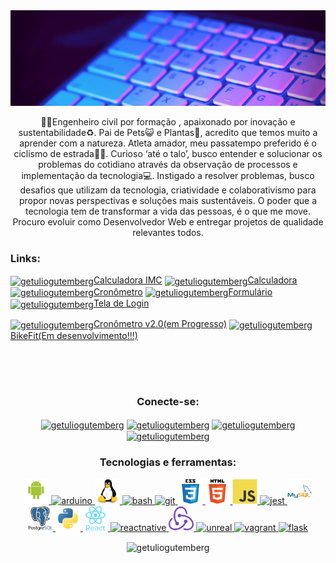 <img src="https://github.com/getuliogutemberg/getuliogutemberg/blob/main/GetulioBannerAnimado.gif">

<p align="center">👷‍♂️Engenheiro civil por formação , apaixonado por inovação e sustentabilidade♻. 
Pai de Pets😺 e Plantas🌻, acredito que temos muito a aprender com a natureza. 
Atleta amador, meu passatempo preferido é o ciclismo de estrada🚴‍♂️.
Curioso ‘até o talo’, busco entender e solucionar os problemas do cotidiano através da observação de processos e implementação da tecnologia💻.
Instigado a resolver problemas, busco desafios que utilizam da tecnologia, criatividade e colaborativismo para propor novas perspectivas e soluções mais sustentáveis. O poder que a tecnologia tem de transformar a vida das pessoas, é o que me move. 
Procuro evoluir como Desenvolvedor Web e entregar projetos de qualidade relevantes todos.</p>

<h3 align="left">Links:</h3>

<p align="left">
  <a href="https://getuliogutemberg.github.io/CalculadoraIMC/" target="_blank"><img align="center" src="https://pt.calcuworld.com/wp-content/uploads/sites/6/2019/07/imc-.png" alt="getuliogutemberg" height="40" width="40" />Calculadora IMC</a> 
<a href="https://getuliogutemberg.github.io/calculadora/" target="_blank"><img align="center" src="https://icons.veryicon.com/png/Application/Sevenesque%20(iOS%207%20inspired)/Calculator.png" alt="getuliogutemberg" height="40" width="40" />Calculadora</a>
<a href="https://getuliogutemberg.github.io/cronometro/" target="_blank"><img align="center" src="https://images.vexels.com/media/users/3/153924/isolated/preview/4591355da4c62844fda2328fa8c2f200-stopwatch-colored-stroke-icon-sport-icons-by-vexels.png" alt="getuliogutemberg" height="40" width="40" />Cronômetro</a>
<a href="https://getuliogutemberg.github.io/formularioClientes/" target="_blank"><img align="center" src="https://iconape.com/wp-content/png_logo_vector/google-forms.png" alt="getuliogutemberg" height="40" width="40" />Formulário</a>
<a href="https://getuliogutemberg.github.io/telaLogin/" target="_blank"><img align="center" src="https://images.vexels.com/media/users/3/135247/isolated/preview/e70a6296c2a79dc7a56ab05b103f38e8-user-sign-with-background-by-vexels.png" alt="getuliogutemberg" height="40" width="40" />Tela de Login</a>
  
  <a href="https://getuliogutemberg.github.io/cronometroV2.0/" target="_blank"><img align="center" src="https://icons.iconarchive.com/icons/thesquid.ink/free-flat-sample/1024/apple-watch-blue-icon.png" alt="getuliogutemberg" height="40" width="40" />Cronômetro v2.0(em Progresso)</a>
<a href="#" target="_blank"><img align="center" src="https://icons-for-free.com/iconfiles/png/512/bike+biker+icon-1320087270520744410.png" alt="getuliogutemberg" height="40" width="40" />BikeFit(Em desenvolvimento!!!)</a>

</p>


<br><br><br>
<h3 align="center">Conecte-se:</h3>

<p align="center">
<a href="https://instagram.com/getuliogutemberg" target="_blank"><img align="center" src="https://raw.githubusercontent.com/rahuldkjain/github-profile-readme-generator/master/src/images/icons/Social/instagram.svg" alt="getuliogutemberg" height="40" width="40" /></a>     <a href="mailto:getulio.dev@gmail.com" target="blank"><img align="center" src="https://cdn.worldvectorlogo.com/logos/official-gmail-icon-2020-.svg" alt="getuliogutemberg" height="40" width="40" /></a>     <a href="https://www.linkedin.com/in/getuliogutemberg/" target="blank"><img align="center" src="https://cdn.worldvectorlogo.com/logos/linkedin-icon-2.svg" alt="getuliogutemberg" height="30" width="40" /></a>      <a href="https://api.whatsapp.com/send?phone=5581982777891" target="blank"><img align="center" src="https://igrejadejacarepagua.com/wp-content/uploads/2018/08/wa.png" alt="getuliogutemberg" height="40" width="40" /></a>
</p>


<h3 align="center">Tecnologias e ferramentas:</h3>
<p align="center"> <a href="https://developer.android.com" target="_blank"> <img src="https://raw.githubusercontent.com/devicons/devicon/master/icons/android/android-original-wordmark.svg" alt="android" width="40" height="40"/> </a> <a href="https://www.arduino.cc/" target="_blank"> <img src="https://cdn.worldvectorlogo.com/logos/arduino-1.svg" alt="arduino" width="40" height="40"/> </a> <a href="https://www.linux.org/" target="_blank"> <img src="https://raw.githubusercontent.com/devicons/devicon/master/icons/linux/linux-original.svg" alt="linux" width="40" height="40"/> </a> <a href="https://www.gnu.org/software/bash/" target="_blank"> <img src="https://www.vectorlogo.zone/logos/gnu_bash/gnu_bash-icon.svg" alt="bash" width="40" height="40"/> </a>   <a href="https://git-scm.com/" target="_blank"> <img src="https://www.vectorlogo.zone/logos/git-scm/git-scm-icon.svg" alt="git" width="40" height="40"/> </a> <a href="https://www.w3schools.com/css/" target="_blank"> <img src="https://raw.githubusercontent.com/devicons/devicon/master/icons/css3/css3-original-wordmark.svg" alt="css3" width="40" height="40"/> </a> <a href="https://www.w3.org/html/" target="_blank"> <img src="https://raw.githubusercontent.com/devicons/devicon/master/icons/html5/html5-original-wordmark.svg" alt="html5" width="40" height="40"/> </a> <a href="https://developer.mozilla.org/en-US/docs/Web/JavaScript" target="_blank"> <img src="https://raw.githubusercontent.com/devicons/devicon/master/icons/javascript/javascript-original.svg" alt="javascript" width="40" height="40"/> </a> <a href="https://jestjs.io" target="_blank"> <img src="https://www.vectorlogo.zone/logos/jestjsio/jestjsio-icon.svg" alt="jest" width="40" height="40"/> </a>  <a href="https://www.mysql.com/" target="_blank"> <img src="https://raw.githubusercontent.com/devicons/devicon/master/icons/mysql/mysql-original-wordmark.svg" alt="mysql" width="40" height="40"/> </a> <a href="https://www.postgresql.org" target="_blank"> <img src="https://raw.githubusercontent.com/devicons/devicon/master/icons/postgresql/postgresql-original-wordmark.svg" alt="postgresql" width="40" height="40"/> </a> <a href="https://www.python.org" target="_blank"> <img src="https://raw.githubusercontent.com/devicons/devicon/master/icons/python/python-original.svg" alt="python" width="40" height="40"/> </a> <a href="https://reactjs.org/" target="_blank"> <img src="https://raw.githubusercontent.com/devicons/devicon/master/icons/react/react-original-wordmark.svg" alt="react" width="40" height="40"/> </a> <a href="https://reactnative.dev/" target="_blank"> <img src="https://reactnative.dev/img/header_logo.svg" alt="reactnative" width="40" height="40"/> </a> <a href="https://redux.js.org" target="_blank"> <img src="https://raw.githubusercontent.com/devicons/devicon/master/icons/redux/redux-original.svg" alt="redux" width="40" height="40"/> </a> <a href="https://unrealengine.com/" target="_blank"> <img src="https://raw.githubusercontent.com/kenangundogan/fontisto/036b7eca71aab1bef8e6a0518f7329f13ed62f6b/icons/svg/brand/unreal-engine.svg" alt="unreal" width="40" height="40"/> </a> <a href="https://www.vagrantup.com/" target="_blank"> <img src="https://www.vectorlogo.zone/logos/vagrantup/vagrantup-icon.svg" alt="vagrant" width="40" height="40"/> </a> <a href="https://flask.palletsprojects.com/" target="_blank"> <img src="https://www.vectorlogo.zone/logos/pocoo_flask/pocoo_flask-icon.svg" alt="flask" width="40" height="40"/> </a></p>

<p align="center"><img align="center" src="https://github-readme-stats.vercel.app/api/top-langs?username=getuliogutemberg&show_icons=true&locale=en&layout=compact" alt="getuliogutemberg" /></p>

